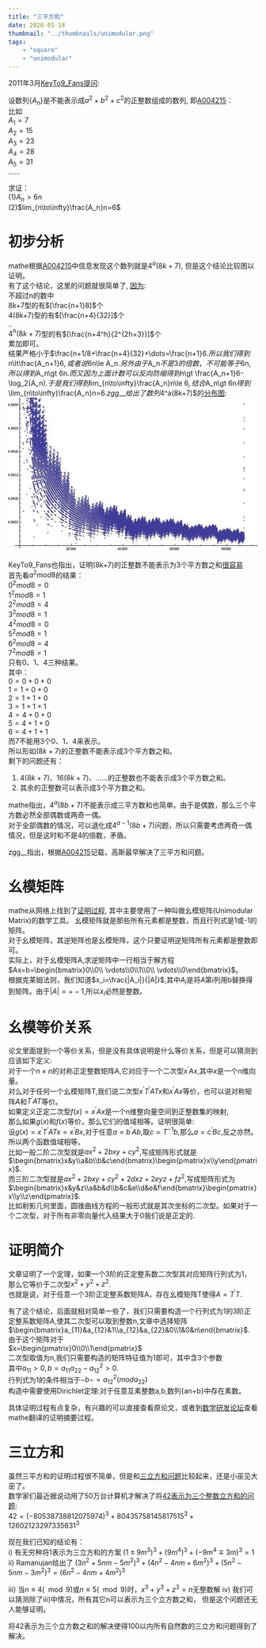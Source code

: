 ```yaml
---
title: "三平方和"
date: 2020-01-18
thumbnail: "../thumbnails/unimodular.png"
tags:
    - "square"
    - "unimodular"
---
```


2011年3月[KeyTo9\_Fans提问](https://bbs.emath.ac.cn/thread-3063-1-1.html):

设数列$\{A_n\}$是不能表示成$a^2+b^2+c^2$的正整数组成的数列, 即[A004215](http://oeis.org/A004215)：  
比如  
$A_1=7$  
$A_2=15$  
$A_3=23$  
$A_4=28$  
$A_5=31$  
……  

求证：  
(1)$A_n>6n$  
(2)$lim_{n\to\infty}\frac{A_n}n=6$

# 初步分析
mathe根据[A004215](http://oeis.org/A004215)中信息发现这个数列就是$4^a(8k+7)$, 但是这个结论比较困以证明。  
有了这个结论，这里的问题就很简单了, [因为](https://bbs.emath.ac.cn/forum.php?mod=redirect&goto=findpost&ptid=3063&pid=36012&fromuid=20):  
不超过n的数中  
8k+7型的有$[\frac{n+1}8]$个  
4(8k+7)型的有$[\frac{n+4}{32}]$个  
..  
$4^h(8k+7)$型的有$[\frac{n+4^h}{2^{2h+3}}]$个  
累加即可。  
结果严格小于$\frac{n+1/8+\frac{n+4}{32}+\dots=\frac{n+1}6$.  
所以我们得到$n\lt\frac{A_n+1}6$,或者说$6n\le A_n$.  
另外由于$A_n$不是3的倍数，不可能等于$6n$,所以得到$A_n\gt 6n$.  
而又因为上面计数可以反向防缩得到$n\gt \frac{A_n+1}6-\log_2(A_n)$.  
于是我们得到$lim_{n\to\infty}\frac{A_n}n\le 6$,结合$A_n\gt 6n$得到$\lim_{n\to\infty}\frac{A_n}n=6$.  
zgg\_\_给出了数列$4^a(8k+7)$的[分布图](https://bbs.emath.ac.cn/forum.php?mod=redirect&goto=findpost&ptid=3063&pid=36011&fromuid=20):  
![threesquarestat](../images/threesquarestat.jpg)  

KeyTo9\_Fans也指出，证明(8k+7)的正整数不能表示为3个平方数之和[很容易](https://bbs.emath.ac.cn/forum.php?mod=redirect&goto=findpost&ptid=3063&pid=36013&fromuid=20)  
首先看$a^2 mod 8$的结果：  
$0^2 mod 8=0$  
$1^2 mod 8=1$  
$2^2 mod 8=4$  
$3^2 mod 8=1$  
$4^2 mod 8=0$  
$5^2 mod 8=1$  
$6^2 mod 8=4$  
$7^2 mod 8=1$  
只有$0$、$1$、$4$三种结果。  
其中：  
$0=0+0+0$  
$1=1+0+0$  
$2=1+1+0$  
$3=1+1+1$  
$4=4+0+0$  
$5=4+1+0$  
$6=4+1+1$  
而$7$不能用$3$个$0$、$1$、$4$来表示。  
所以形如$(8k+7)$的正整数不能表示成$3$个平方数之和。  
剩下的问题还有：  
1. $4(8k+7)$、$16(8k+7)$、……的正整数也不能表示成$3$个平方数之和。  
2. 其余的正整数可以表示成$3$个平方数之和。  

mathe指出，$4^a(8b+7)$不能表示成三平方数和也简单。由于是偶数，那么三个平方数必然全部偶数或两奇一偶。  
对于全部偶数的情况，可以退化成$4^{a-1}(8b+7)$问题，所以只需要考虑两奇一偶情况，但是这时和不是4的倍数，矛盾。  

zgg\_\_指出，根据[A004215](http://oeis.org/A004215)记载，高斯最早解决了三平方和问题。

# 幺模矩阵
mathe从网络上找到了[证明过程](http://www.math.sunysb.edu/~deland/teaching_files/math311/class_files/sum3squares.pdf), 其中主要使用了一种叫做幺模矩阵(Unimodular Matrix)的数学工具。
幺模矩阵就是那些所有元素都是整数，而且行列式是1或-1的矩阵。  
对于幺模矩阵，其逆矩阵也是幺模矩阵，这个只要证明逆矩阵所有元素都是整数即可。  
实际上，对于幺模矩阵A,求逆矩阵中一行相当于解方程  
$Ax=b=\begin{bmatrix}0\\0\\ \vdots\\0\\1\\0\\ \vdots\\0\end{bmatrix}$。  
根据克莱姆法则，我们知道$x_i=\frac{|A_i|}{|A|}$,其中$A_i$是将$A$第i列用b替换得到矩阵。由于$|A|=+-1$,所以$x_i$必然是整数。  

# 幺模等价关系
论文里面提到一个等价关系，但是没有具体说明是什么等价关系，但是可以猜测到应该如下定义:  
对于一个$n\times n$的对称正定整数矩阵A,它对应于一个二次型$x^{\prime}Ax$,其中$x$是一个n维向量。  
对么对于任何一个幺模矩阵T,我们说二次型$x^{\prime}T^{\prime}ATx$和$x^{\prime}Ax$等价，也可以说对称矩阵$A$和$T^{\prime}AT$等价。  
如果定义正定二次型$f(x)=x^{\prime}Ax$是一个n维整向量空间到正整数集的映射,  
那么如果$g(x)$和$f(x)$等价，那么它们的值域相等。证明很简单:  
设$g(x)=x^{\prime}T^{\prime}ATx=x^{\prime}Bx$,对于任意$a=b^{\prime}Ab$,取$c=T^{-1}b$,那么$a=c^{\prime}Bc$,反之亦然。所以两个函数值域相等。  
比如一般二阶二次型就是$ax^2+2bxy+cy^2$,写成矩阵形式就是$\begin{bmatrix}x&y\\a&b\\b&c\end{bmatrix}\begin{pmatrix}x\\y\end{pmatrix}$.  
而三阶二次型就是$ax^2+2bxy+cy^2+2dxz+2eyz+fz^2$,写成矩阵形式为$\begin{bmatrix}x&y&z\\a&b&d\\b&c&e\\d&e&f\end{bmatrix}\begin{pmatrix}x\\y\\z\end{pmatrix}$.  
比如射影几何里面，圆锥曲线方程的一般形式就是其次坐标的二次型。如果对于一个二次型，对于所有非零向量代入结果大于0我们说是正定的.  

# 证明简介
文章证明了一个定理，如果一个3阶的正定整系数二次型其对应矩阵行列式为1，那么它等价于二次型$x^2+y^2+z^2$.  
也就是说，对于任意一个3阶正定整系数矩阵A，存在幺模矩阵T使得$A=T^{\prime}T$.  

有了这个结论，后面就相对简单一些了，我们只需要构造一个行列式为1的3阶正定整系数矩阵A,使其二次型可以取到整数n,文章中选择矩阵
$\begin{bmatrix}a_{11}&a_{12}&1\\a_{12}&a_{22}&0\\1&0&n\end{bmatrix}$.  
由于这个矩阵对于  
$x=\begin{pmatrix}0\\0\\1\end{pmatrix}$  
二次型取值为n,我们只需要构造的矩阵特征值为1即可，其中含3个参数  
其中$a_{11}\gt 0,b=a_{11}a_{22}-a_{12}^2\gt 0$.  
行列式为1的条件相当于$-b -= a_{12}^2(mod a_{22})$  
构造中需要使用Dirichlet定理:对于任意互素整数a,b,数列{an+b}中存在素数。  

具体证明过程有点复杂，有兴趣的可以直接查看原论文，或者到[数学研发论坛](https://bbs.emath.ac.cn/forum.php?mod=redirect&goto=findpost&ptid=3063&pid=36030&fromuid=20)查看mathe翻译的证明摘要过程。

# 三立方和
虽然三平方和的证明过程很不简单，但是和[三立方和问题](http://www.asahi-net.or.jp/~KC2H-MSM/mathland/math04/matb0100.htm)比较起来，还是小巫见大巫了。  
数学家们最近据说动用了50万台计算机才解决了将[42表示为三个整数立方和的问题](https://www.ithome.com/0/443/896.htm):  
$42=(-80538738812075974)^3 + 80435758145817515^3 + 12602123297335631^3$  

现在我们已知的结论有：  
i) 有无穷种将1表示为三立方和的方案
    $(1\pm 9m^3)^3 + (9m^4)^3 + (-9m^4 \mp 3m)^3 = 1$
ii) Ramanujan给出了
    $(3n^2+5nm-5m^2)^3+(4n^2-4nm+6m^2)^3+(5n^2-5nm-3m^2)^3=(6n^2-4nm+4m^2)^3$

iii) 当$n\equiv 4(\mod 9)$或$n\equiv 5(\mod 9)$时，$x^3+y^3+z^3=n$无整数解
iv) 我们可以猜测除了iii)中情况，所有其它n可以表示为三个立方数之和， 但是这个问题还无人能够证明。

将42表示为三个立方数之和的解决使得100以内所有自然数的三立方和问题得到了解决。


